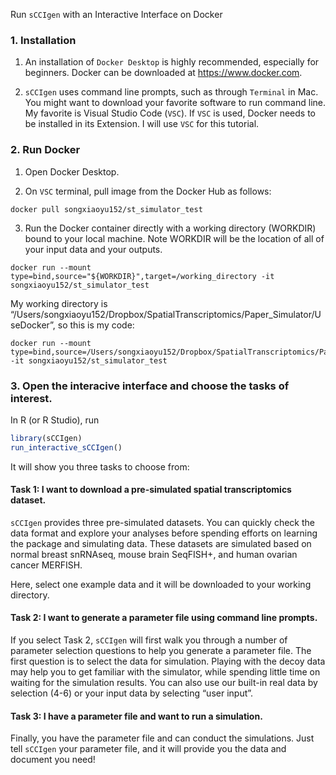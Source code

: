 
<!-- README.md is generated from README.Rmd. Please edit that file -->

Run `sCCIgen` with an Interactive Interface on Docker

### 1. Installation

1.  An installation of `Docker Desktop` is highly recommended,
    especially for beginners. Docker can be downloaded at
    <https://www.docker.com>.

2.  `sCCIgen` uses command line prompts, such as through `Terminal` in
    Mac. You might want to download your favorite software to run
    command line. My favorite is Visual Studio Code (`VSC`). If `VSC` is
    used, Docker needs to be installed in its Extension. I will use
    `VSC` for this tutorial.

<!-- 3. Clone `sCCIgen` repository to your local machine, such as on `Terminal` type
```
git clone https://github.com/songxiaoyu/sCCIgen
```
-->

### 2. Run Docker

1.  Open Docker Desktop.

2.  On `VSC` terminal, pull image from the Docker Hub as follows:

<!-- -->

    docker pull songxiaoyu152/st_simulator_test 

3.  Run the Docker container directly with a working directory (WORKDIR)
    bound to your local machine. Note WORKDIR will be the location of
    all of your input data and your outputs.

<!-- -->

    docker run --mount type=bind,source="${WORKDIR}",target=/working_directory -it songxiaoyu152/st_simulator_test

My working directory is
“/Users/songxiaoyu152/Dropbox/SpatialTranscriptomics/Paper_Simulator/UseDocker”,
so this is my code:

    docker run --mount type=bind,source=/Users/songxiaoyu152/Dropbox/SpatialTranscriptomics/Paper_Simulator/UseDocker,target=/working_directory -it songxiaoyu152/st_simulator_test

### 3. Open the interacive interface and choose the tasks of interest.

In R (or R Studio), run

``` r
library(sCCIgen)
run_interactive_sCCIgen()
```

It will show you three tasks to choose from:

#### Task 1: I want to download a pre-simulated spatial transcriptomics dataset.

`sCCIgen` provides three pre-simulated datasets. You can quickly check
the data format and explore your analyses before spending efforts on
learning the package and simulating data. These datasets are simulated
based on normal breast snRNAseq, mouse brain SeqFISH+, and human ovarian
cancer MERFISH.

Here, select one example data and it will be downloaded to your working
directory.

#### Task 2: I want to generate a parameter file using command line prompts.

If you select Task 2, `sCCIgen` will first walk you through a number of
parameter selection questions to help you generate a parameter file. The
first question is to select the data for simulation. Playing with the
decoy data may help you to get familiar with the simulator, while
spending little time on waiting for the simulation results. You can also
use our built-in real data by selection (4-6) or your input data by
selecting “user input”.

#### Task 3: I have a parameter file and want to run a simulation.

Finally, you have the parameter file and can conduct the simulations.
Just tell `sCCIgen` your parameter file, and it will provide you the
data and document you need!
